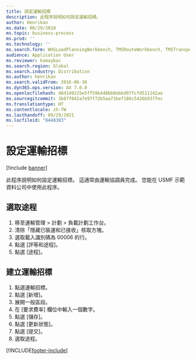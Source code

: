 ```yaml
---
title: 設定運輸招標
description: 此程序說明如何設定運輸招標。
author: Henrikan
ms.date: 08/29/2018
ms.topic: business-process
ms.prod: ''
ms.technology: ''
ms.search.form: WHSLoadPlanningWorkbench, TMSRouteWorkbench, TMSTransportationTender
audience: Application User
ms.reviewer: kamaybac
ms.search.region: Global
ms.search.industry: Distribution
ms.author: henrikan
ms.search.validFrom: 2016-06-30
ms.dyn365.ops.version: AX 7.0.0
ms.openlocfilehash: d6d149225e5ff59b448bb0ebbd97fcfd511242ae
ms.sourcegitcommit: 3b87f042a7e97f72b5aa73bef186c5426b937fec
ms.translationtype: HT
ms.contentlocale: zh-TW
ms.lasthandoff: 09/29/2021
ms.locfileid: "8448383"
---
```

# <a name="set-up-a-transportation-tender"></a>設定運輸招標

[!include [banner](../../includes/banner.md)]

此程序說明如何設定運輸招標。 這通常由運輸協調員完成。 您能在 USMF 示範資料公司中使用此程序。


## <a name="select-a-route"></a>選取途程
1. 移至運輸管理 > 計劃 > 負載計劃工作台。
2. 清除「隱藏已裝運和已接收」核取方塊。
3. 選取載入識別碼為 00006 的行。
4. 點選 [評等和途程]。
5. 點選 [途程]。

## <a name="create-the-transportation-tender"></a>建立運輸招標
1. 點選運輸招標。
2. 點選 [新增]。
3. 展開一般區段。
4. 在 [要求費率] 欄位中輸入一個數字。
5. 點選 [儲存]。
6. 點選 [更新狀態]。
7. 點選 [提交]。
8. 選取途程。



[!INCLUDE[footer-include](../../../includes/footer-banner.md)]